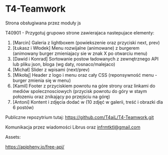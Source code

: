 # T4-Teamwork
Strona obsługiwana przez moduły js

T40901 - Przygotuj grupowo strone zawierajaca nastepujace elementy:

1. [Marcin] Galeria z lightboxem (powiekszenie oraz przyciski next, prev) 
2. [Łukasz i Włodek] Menu rozwijalne (animowane) z burgerem (animowany burger zmieniajacy sie w znak X po otwarciu menu) 
3. [Dawid i Konrad] Sortowanie postow ładowanych z zewnętrznego API lub pliku json, bloga (wg daty, rosnaco/malejaco)
4. [Michał] Slider z wpisami (next/prev) 
5. [Mikołaj] Header z logo i menu oraz cały CSS (reponsywność menu - burger zmienia się w menu)
6. [Kamil] Footer z przyciskiem powrotu na góre strony oraz linkami do mediów spolecznosciowych (przycisk powrotu do góry w staym połozeniu oraz znikający po przejściu na górę)
7. [Antoni] Kontent i zdjęcia dodać w  (10 zdjęć w galerii, treść i obrazki dla 6 postów)

Publiczne repozytrium tutaj: https://github.com/T4aiL/T4-Teamwork.git

Komunikacja przez wiadomości Librus oraz infrmtktl@gmail.com

Assets:

https://apipheny.io/free-api/
